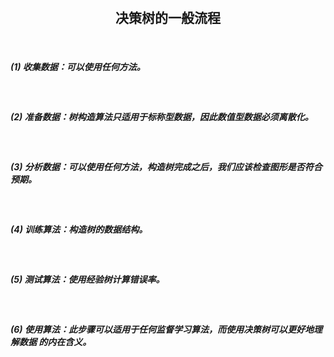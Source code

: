 
   <h2 align="center">决策树的一般流程</h2></br>
   <h5>(1) 收集数据：可以使用任何方法。</h5></br>
   <h5>(2) 准备数据：树构造算法只适用于标称型数据，因此数值型数据必须离散化。</h5></br>
   <h5>(3) 分析数据：可以使用任何方法，构造树完成之后，我们应该检查图形是否符合预期。</h5></br>
   <h5>(4) 训练算法：构造树的数据结构。</h5></br>
   <h5>(5) 测试算法：使用经验树计算错误率。</h5></br>
   <h5>(6) 使用算法：此步骤可以适用于任何监督学习算法，而使用决策树可以更好地理解数据
的内在含义。</h5></br>
 
 
 
 
 
 
 
 
